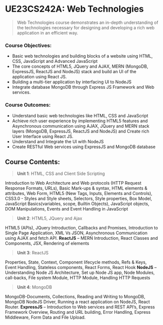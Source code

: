 # UE23CS242A: Web Technologies

> Web Technologies course demonstrates an in-depth understanding of the technologies necessary for designing and developing a rich web application in an efficient way.
### Course Objectives:

- Basic web technologies and building blocks of a website using HTML, CSS, JavaScript and Advanced JavaScript
- The core concepts of HTML5, JQuery and AJAX, MERN (MongoDB, ExpressJS, ReactJS and NodeJS) stack and build an UI of the application using React JS.
- Building a multi-tier application by interfacing UI to NodeJS
- Integrate database MongoDB through Express JS Framework and Web services.
### Course Outcomes:
- Understand basic web technologies like HTML, CSS and JavaScript
- Achieve rich user experience by implementing HTML5 features and Asynchronous communication using AJAX, JQuery and MERN stack layers (MongoDB, ExpressJS, ReactJS and NodeJS) and Create rich User Interface using React JS.
- Understand and Integrate the UI with NodeJS
- Create RESTful Web services using ExpressJS and MongoDB database

## Course Contents:

 >**Unit 1**: HTML, CSS and Client Side Scripting

   Introduction to Web Architecture and Web protocols (HTTP Request Response Formats, URLs), Basic Mark-ups & syntax, HTML elements & attributes, Web Form, HTML5 (New Tags, Inputs, Elements and Controls), CSS3.0 - Styles and Style sheets, Selectors, Style properties, Box Model, JavaScript Basics(variables, scope, Builtin Objects), JavaScript objects, DOM Manipulations, Events and Event Handling in JavaScript

>**Unit 2**: HTML5, JQuery and Ajax

HTML5 (APIs), JQuery Introduction, Callbacks and Promises, Introduction to Single Page Application, XML Vs JSON, Asynchronous Communication using AJAX and fetch API. **ReactJS** – MERN Introduction, React Classes and Components, JSX, Rendering of elements

> **Unit 3**: ReactJS

Properties, State, Context, Component lifecycle methods, Refs & Keys, Event Handling, Stateless components, React Forms, React Hook **NodeJS** – Understanding Node JS Architecture, Set up Node JS app, Node Modules, call-backs, File system Module, HTTP Module, Handling HTTP Requests

>**Unit 4**: MongoDB

MongoDB-Documents, Collections, Reading and Writing to MongoDB, MongoDB NodeJS Driver, Running a react application on NodeJS, React Router. **ExpressJS** – Introduction to Web services and REST API’s, Express Framework Overview, Routing and URL building, Error Handling, Express Middleware, Form Data and File Upload.